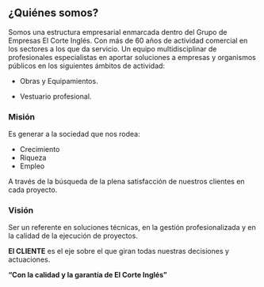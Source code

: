 ## **¿Quiénes somos?**

Somos una estructura empresarial enmarcada dentro del Grupo de Empresas El Corte Inglés. Con más de 60 años de actividad comercial en los sectores a los que da servicio. Un equipo multidisciplinar de profesionales especialistas en aportar soluciones a empresas y organismos públicos en los siguientes ámbitos de actividad:

- Obras y Equipamientos.

- Vestuario profesional.


### **Misión**

Es generar a la sociedad que nos rodea:

- Crecimiento
- Riqueza
- Empleo

A través de la búsqueda de la plena satisfacción de nuestros clientes en cada proyecto.

 
### **Visión**

Ser un referente en soluciones técnicas, en la gestión profesionalizada y en la calidad de la ejecución de proyectos.


**El CLIENTE** es el eje sobre el que giran todas nuestras decisiones y actuaciones.

__“Con la calidad y la garantía de El Corte Inglés”__